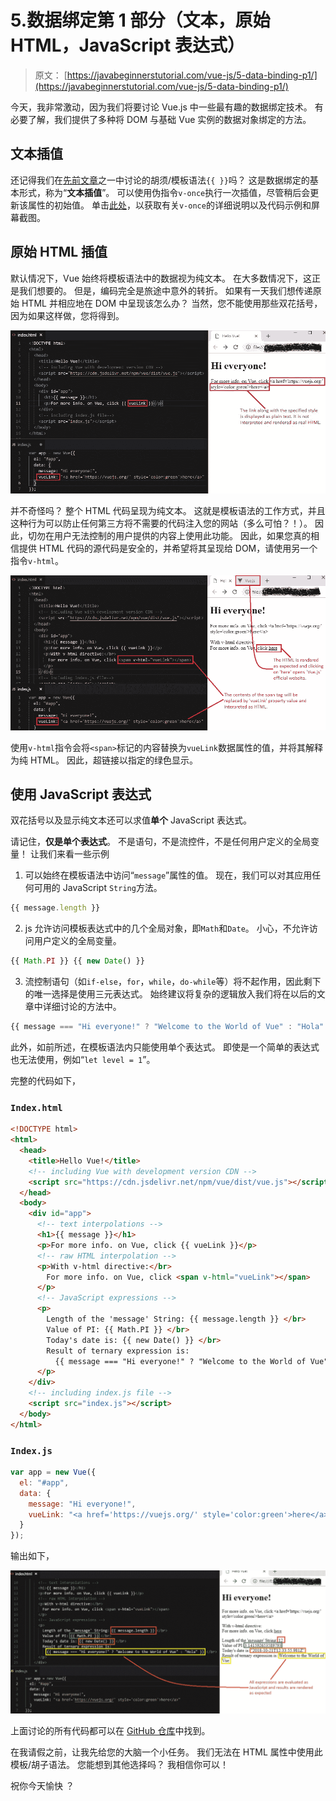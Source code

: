 # 5.数据绑定第 1 部分（文本，原始 HTML，JavaScript 表达式）

> 原文： [https://javabeginnerstutorial.com/vue-js/5-data-binding-p1/](https://javabeginnerstutorial.com/vue-js/5-data-binding-p1/)

今天，我非常激动，因为我们将要讨论 Vue.js 中一些最有趣的数据绑定技术。 有必要了解，我们提供了多种将 DOM 与基础 Vue 实例的数据对象绑定的方法。

## 文本插值

还记得我们在[先前文章](https://javabeginnerstutorial.com/js/vue-js/2-template-syntax-reactivity/)之一中讨论的胡须/模板语法`{{ }}`吗？ 这是数据绑定的基本形式，称为“**文本插值**”。 可以使用伪指令`v-once`执行一次插值，尽管稍后会更新该属性的初始值。 单击[此处](https://javabeginnerstutorial.com/vue-js/3-vue-directives/)，以获取有关`v-once`的详细说明以及代码示例和屏幕截图。

## 原始 HTML 插值

默认情况下，Vue 始终将模板语法中的数据视为纯文本。 在大多数情况下，这正是我们想要的。 但是，编码完全是旅途中意外的转折。 如果有一天我们想传递原始 HTML 并相应地在 DOM 中呈现该怎么办？ 当然，您不能使用那些双花括号，因为如果这样做，您将得到。

![data binding raw HTML](img/70ef2d5460c92c8046ff872d1c287630.png)

并不奇怪吗？ 整个 HTML 代码呈现为纯文本。 这就是模板语法的工作方式，并且这种行为可以防止任何第三方将不需要的代码注入您的网站（多么可怕？！）。 因此，切勿在用户无法控制的用户提供的内容上使用此功能。 因此，如果您真的相信提供 HTML 代码的源代码是安全的，并希望将其呈现给 DOM，请使用另一个指令`v-html`。

![v-html](img/6a0607653cf9dc089d2f8898879809a8.png)

使用`v-html`指令会将`<span>`标记的内容替换为`vueLink`数据属性的值，并将其解释为纯 HTML。 因此，超链接以指定的绿色显示。

## **使用 JavaScript 表达式**

双花括号以及显示纯文本还可以求值**单个** JavaScript 表达式。

请记住，**仅是单个表达式**。 不是语句，不是流控件，不是任何用户定义的全局变量！ 让我们来看一些示例

1.  可以始终在模板语法中访问“`message`”属性的值。 现在，我们可以对其应用任何可用的 JavaScript `String`方法。

```javascript
{{ message.length }}
```

2.  js 允许访问模板表达式中的几个全局对象，即`Math`和`Date`。 小心，不允许访问用户定义的全局变量。

```javascript
{{ Math.PI }} {{ new Date() }}
```

3.  流控制语句（如`if-else`，`for`，`while`，`do-while`等）将不起作用，因此剩下的唯一选择是使用三元表达式。 始终建议将复杂的逻辑放入我们将在以后的文章中详细讨论的方法中。

```javascript
{{ message === "Hi everyone!" ? "Welcome to the World of Vue" : "Hola" }}
```

此外，如前所述，在模板语法内只能使用单个表达式。 即使是一个简单的表达式也无法使用，例如“`let level = 1`”。

完整的代码如下，

### `Index.html`

```html
<!DOCTYPE html>
<html>
  <head>
    <title>Hello Vue!</title>
    <!-- including Vue with development version CDN -->
    <script src="https://cdn.jsdelivr.net/npm/vue/dist/vue.js"></script>
  </head>
  <body>
    <div id="app">
      <!-- text interpolations -->
      <h1>{{ message }}</h1>
      <p>For more info. on Vue, click {{ vueLink }}</p>
      <!-- raw HTML interpolation -->
      <p>With v-html directive:</br>
        For more info. on Vue, click <span v-html="vueLink"></span>
      </p>
      <!-- JavaScript expressions -->
      <p>
        Length of the 'message' String: {{ message.length }} </br>
        Value of PI: {{ Math.PI }} </br>
        Today's date is: {{ new Date() }} </br>
        Result of ternary expression is:
          {{ message === "Hi everyone!" ? "Welcome to the World of Vue" : "Hola" }} </br>
      </p>
    </div>
    <!-- including index.js file -->
    <script src="index.js"></script>
  </body>
</html>
```

### `Index.js`

```javascript
var app = new Vue({
  el: "#app",
  data: {
    message: "Hi everyone!",
    vueLink: "<a href='https://vuejs.org/' style='color:green'>here</a>"
  }
});
```

输出如下，

![Using JavaScript expressions](img/b723c5b8f6cfc7058907ba787ddf98ee.png)

上面讨论的所有代码都可以在 [GitHub 仓库](https://github.com/JBTAdmin/vuejs)中找到。

在我请假之前，让我先给您的大脑一个小任务。 我们无法在 HTML 属性中使用此模板/胡子语法。 您能想到其他选择吗？ 我相信你可以！

祝你今天愉快 ？
